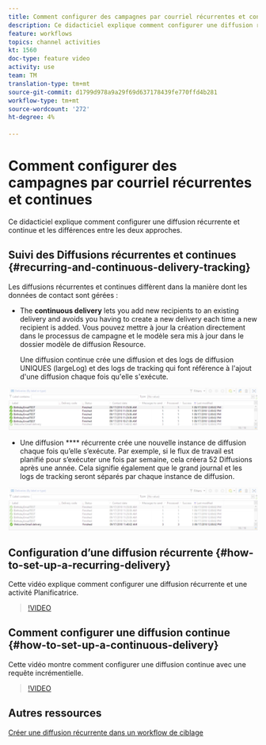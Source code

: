 ```yaml
---
title: Comment configurer des campagnes par courriel récurrentes et continues
description: Ce didacticiel explique comment configurer une diffusion récurrente et continue et les différences entre les deux approches dans Adobe Campaign Classic (ACC).
feature: workflows
topics: channel activities
kt: 1560
doc-type: feature video
activity: use
team: TM
translation-type: tm+mt
source-git-commit: d1799d978a9a29f69d637178439fe770ffd4b281
workflow-type: tm+mt
source-wordcount: '272'
ht-degree: 4%

---
```



# Comment configurer des campagnes par courriel récurrentes et continues

Ce didacticiel explique comment configurer une diffusion récurrente et continue et les différences entre les deux approches.

## Suivi des Diffusions récurrentes et continues {#recurring-and-continuous-delivery-tracking}

Les diffusions récurrentes et continues diffèrent dans la manière dont les données de contact sont gérées :

* The **continuous delivery** lets you add new recipients to an existing delivery and avoids you having to create a new delivery each time a new recipient is added. Vous pouvez mettre à jour la création directement dans le processus de campagne et le modèle sera mis à jour dans le dossier modèle de diffusion Resource.

   Une diffusion continue crée une diffusion et des logs de diffusion UNIQUES (largeLog) et des logs de tracking qui font référence à l&#39;ajout d&#39;une diffusion chaque fois qu&#39;elle s&#39;exécute.

![Diffusion continue](/help/acc/assets/delivery_continuous.jpg)

* Une diffusion **** récurrente crée une nouvelle instance de diffusion chaque fois qu’elle s’exécute. Par exemple, si le flux de travail est planifié pour s’exécuter une fois par semaine, cela créera 52 Diffusions après une année. Cela signifie également que le grand journal et les logs de tracking seront séparés par chaque instance de diffusion.

![Diffusion récurrente](/help/acc/assets/delivery_recurring.jpg)

## Configuration d’une diffusion récurrente {#how-to-set-up-a-recurring-delivery}

Cette vidéo explique comment configurer une diffusion récurrente et une activité Planificatrice.

>[!VIDEO](https://video.tv.adobe.com/v/25040?quality=12)

## Comment configurer une diffusion continue {#how-to-set-up-a-continuous-delivery}

Cette vidéo montre comment configurer une diffusion continue avec une requête incrémentielle.

>[!VIDEO](https://video.tv.adobe.com/v/25039?quality=12)

## Autres ressources

[Créer une diffusion récurrente dans un workflow de ciblage](https://docs.adobe.com/content/help/en/campaign-classic/using/automating-with-workflows/use-cases/sending-a-birthday-email.html#creating-a-recurring-delivery-in-a-targeting-workflow)